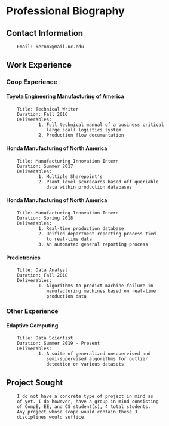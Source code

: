 # Professional Biography
## Contact Information
        Email: kernmx@mail.uc.edu
## Work Experience
### Coop Experience
#### Toyota Engineering Manufacturing of America
        Title: Technical Writer
        Duration: Fall 2016
        Deliverables: 
                1. Full technical manual of a business critical
                   large scall logistics system
                2. Production flow documentation
#### Honda Manufacturing of North America
        Title: Manufacturing Innovation Intern
        Duration: Summer 2017
        Deliverables:
                1. Multiple Sharepoint's
                2. Plant level scorecards based off queriable
                   data within production databases
#### Honda Manufacturing of North America
        Title: Manufacturing Innovation Intern
        Duration: Spring 2018
        Deliverables:
                1. Real-time production database
                2. Unified department reporting process tied
                   to real-time data
                3. An automated general reporting process
#### Predictronics
        Title: Data Analyst
        Duration: Fall 2018
        Deliverables:
                1. Algorithms to predict machine failure in
                   manufacturing machines based on real-time
                   production data
### Other Experience
#### Edaptive Computing
        Title: Data Scientist
        Duration: Summer 2019 - Present
        Deliverables:
                1. A suite of generalized unsupervised and
                   semi-supervised algorithms for outlier
                   detection on various datasets  
## Project Sought
        I do not have a concrete type of project in mind as
        of yet. I do however, have a group in mind consisting
        of CompE, EE, and CS student(s), 4 total students.
        Any project whose scope would contain these 3
        disciplines would suffice.
